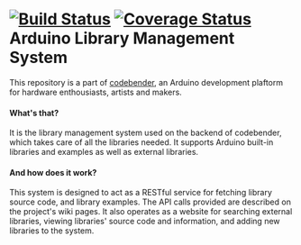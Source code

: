 [![Build Status](https://travis-ci.org/codebendercc/eratosthenes.svg?branch=library-manager-updates-no-html-encode)](https://travis-ci.org/codebendercc/eratosthenes)
[![Coverage Status](https://coveralls.io/repos/codebendercc/eratosthenes/badge.svg?branch=master&service=github)](https://coveralls.io/github/codebendercc/eratosthenes?branch=master)
Arduino Library Management System
====

This repository is a part of [codebender](https://codebender.cc), an Arduino development plaftorm for hardware enthousiasts, artists and makers.

#### What's that?

It is the library management system used on the backend of codebender, which takes care of all the libraries needed. It supports Arduino built-in libraries and examples as well as external libraries.

#### And how does it work?

This system is designed to act as a RESTful service for fetching library source code, and library examples. The API calls provided are described on the project's wiki pages. It also operates as a website for searching external libraries, viewing libraries' source code and information, and adding new libraries to the system. 

